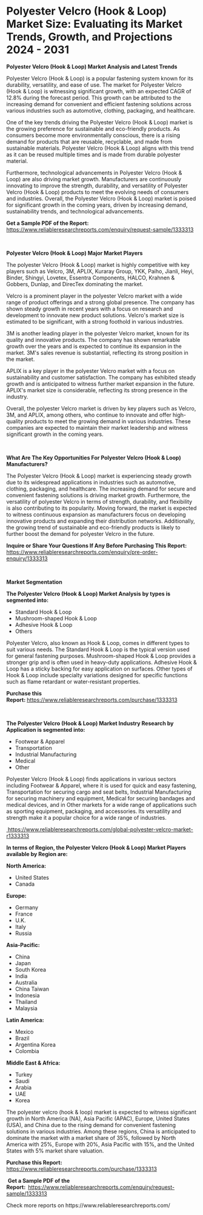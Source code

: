 <p><h1>Polyester Velcro (Hook & Loop) Market Size: Evaluating its Market Trends, Growth, and Projections 2024 - 2031</h1></p><p><strong>Polyester Velcro (Hook & Loop) Market Analysis and Latest Trends</strong></p>
<p><p>Polyester Velcro (Hook & Loop) is a popular fastening system known for its durability, versatility, and ease of use. The market for Polyester Velcro (Hook & Loop) is witnessing significant growth, with an expected CAGR of 12.8% during the forecast period. This growth can be attributed to the increasing demand for convenient and efficient fastening solutions across various industries such as automotive, clothing, packaging, and healthcare.</p><p>One of the key trends driving the Polyester Velcro (Hook & Loop) market is the growing preference for sustainable and eco-friendly products. As consumers become more environmentally conscious, there is a rising demand for products that are reusable, recyclable, and made from sustainable materials. Polyester Velcro (Hook & Loop) aligns with this trend as it can be reused multiple times and is made from durable polyester material.</p><p>Furthermore, technological advancements in Polyester Velcro (Hook & Loop) are also driving market growth. Manufacturers are continuously innovating to improve the strength, durability, and versatility of Polyester Velcro (Hook & Loop) products to meet the evolving needs of consumers and industries. Overall, the Polyester Velcro (Hook & Loop) market is poised for significant growth in the coming years, driven by increasing demand, sustainability trends, and technological advancements.</p></p>
<p><strong>Get a Sample PDF of the Report:&nbsp;</strong> <a href="https://www.reliableresearchreports.com/enquiry/request-sample/1333313">https://www.reliableresearchreports.com/enquiry/request-sample/1333313</a></p>
<p>&nbsp;</p>
<p><strong>Polyester Velcro (Hook & Loop) Major Market Players</strong></p>
<p><p>The polyester Velcro (Hook & Loop) market is highly competitive with key players such as Velcro, 3M, APLIX, Kuraray Group, YKK, Paiho, Jianli, Heyi, Binder, Shingyi, Lovetex, Essentra Components, HALCO, Krahnen & Gobbers, Dunlap, and DirecTex dominating the market. </p><p>Velcro is a prominent player in the polyester Velcro market with a wide range of product offerings and a strong global presence. The company has shown steady growth in recent years with a focus on research and development to innovate new product solutions. Velcro's market size is estimated to be significant, with a strong foothold in various industries.</p><p>3M is another leading player in the polyester Velcro market, known for its quality and innovative products. The company has shown remarkable growth over the years and is expected to continue its expansion in the market. 3M's sales revenue is substantial, reflecting its strong position in the market.</p><p>APLIX is a key player in the polyester Velcro market with a focus on sustainability and customer satisfaction. The company has exhibited steady growth and is anticipated to witness further market expansion in the future. APLIX's market size is considerable, reflecting its strong presence in the industry.</p><p>Overall, the polyester Velcro market is driven by key players such as Velcro, 3M, and APLIX, among others, who continue to innovate and offer high-quality products to meet the growing demand in various industries. These companies are expected to maintain their market leadership and witness significant growth in the coming years.</p></p>
<p>&nbsp;</p>
<p><strong>What Are The Key Opportunities For Polyester Velcro (Hook & Loop) Manufacturers?</strong></p>
<p><p>The Polyester Velcro (Hook & Loop) market is experiencing steady growth due to its widespread applications in industries such as automotive, clothing, packaging, and healthcare. The increasing demand for secure and convenient fastening solutions is driving market growth. Furthermore, the versatility of polyester Velcro in terms of strength, durability, and flexibility is also contributing to its popularity. Moving forward, the market is expected to witness continuous expansion as manufacturers focus on developing innovative products and expanding their distribution networks. Additionally, the growing trend of sustainable and eco-friendly products is likely to further boost the demand for polyester Velcro in the future.</p></p>
<p><strong>Inquire or Share Your Questions If Any Before Purchasing This Report:</strong> <a href="https://www.reliableresearchreports.com/enquiry/pre-order-enquiry/1333313">https://www.reliableresearchreports.com/enquiry/pre-order-enquiry/1333313</a></p>
<p>&nbsp;</p>
<p><strong>Market Segmentation</strong></p>
<p><strong>The Polyester Velcro (Hook & Loop) Market Analysis by types is segmented into:</strong></p>
<p><ul><li>Standard Hook & Loop</li><li>Mushroom-shaped Hook & Loop</li><li>Adhesive Hook & Loop</li><li>Others</li></ul></p>
<p><p>Polyester Velcro, also known as Hook & Loop, comes in different types to suit various needs. The Standard Hook & Loop is the typical version used for general fastening purposes. Mushroom-shaped Hook & Loop provides a stronger grip and is often used in heavy-duty applications. Adhesive Hook & Loop has a sticky backing for easy application on surfaces. Other types of Hook & Loop include specialty variations designed for specific functions such as flame retardant or water-resistant properties.</p></p>
<p><strong>Purchase this Report:&nbsp;</strong><a href="https://www.reliableresearchreports.com/purchase/1333313">https://www.reliableresearchreports.com/purchase/1333313</a></p>
<p>&nbsp;</p>
<p><strong>The Polyester Velcro (Hook & Loop) Market Industry Research by Application is segmented into:</strong></p>
<p><ul><li>Footwear & Apparel</li><li>Transportation</li><li>Industrial Manufacturing</li><li>Medical</li><li>Other</li></ul></p>
<p><p>Polyester Velcro (Hook & Loop) finds applications in various sectors including Footwear & Apparel, where it is used for quick and easy fastening, Transportation for securing cargo and seat belts, Industrial Manufacturing for securing machinery and equipment, Medical for securing bandages and medical devices, and in Other markets for a wide range of applications such as sporting equipment, packaging, and accessories. Its versatility and strength make it a popular choice for a wide range of industries.</p></p>
<p><a href="https://www.reliableresearchreports.com/global-polyester-velcro-market-r1333313">&nbsp;https://www.reliableresearchreports.com/global-polyester-velcro-market-r1333313</a></p>
<p><strong>In terms of Region, the Polyester Velcro (Hook & Loop) Market Players available by Region are:</strong></p>
<p>
    <p> <strong> North America: </strong>
        <ul>
            <li>United States</li>
            <li>Canada</li>
        </ul>
        </p> 
    <p> <strong> Europe: </strong>
        <ul>
            <li>Germany</li>
            <li>France</li>
            <li>U.K.</li>
            <li>Italy</li>
            <li>Russia</li>
        </ul>
        </p> 
    <p> <strong> Asia-Pacific: </strong>
        <ul>
            <li>China</li>
            <li>Japan</li>
            <li>South Korea</li>
            <li>India</li>
            <li>Australia</li>
            <li>China Taiwan</li>
            <li>Indonesia</li>
            <li>Thailand</li>
            <li>Malaysia</li>
        </ul>
        </p> 
    <p> <strong> Latin America: </strong>
        <ul>
            <li>Mexico</li>
            <li>Brazil</li>
            <li>Argentina Korea</li>
            <li>Colombia</li>
        </ul>
        </p> 
    <p> <strong> Middle East & Africa: </strong>
        <ul>
            <li>Turkey</li>
            <li>Saudi</li>
            <li>Arabia</li>
            <li>UAE</li>
            <li>Korea</li>
        </ul>
    </p>
    </p>
<p><p>The polyester velcro (hook & loop) market is expected to witness significant growth in North America (NA), Asia Pacific (APAC), Europe, United States (USA), and China due to the rising demand for convenient fastening solutions in various industries. Among these regions, China is anticipated to dominate the market with a market share of 35%, followed by North America with 25%, Europe with 20%, Asia Pacific with 15%, and the United States with 5% market share valuation.</p></p>
<p><strong>Purchase this Report: </strong><a href="https://www.reliableresearchreports.com/purchase/1333313">https://www.reliableresearchreports.com/purchase/1333313</a></p>
<p>&nbsp;<strong>Get a Sample PDF of the Report:&nbsp;&nbsp;</strong><a href="https://www.reliableresearchreports.com/enquiry/request-sample/1333313">https://www.reliableresearchreports.com/enquiry/request-sample/1333313</a></p>
<p><strong></strong></p>
<p>Check more reports on https://www.reliableresearchreports.com/</p>